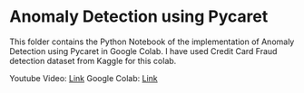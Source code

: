 # Anomaly Detection using Pycaret

This folder contains the Python Notebook of the implementation of Anomaly Detection using Pycaret in Google Colab.
I have used Credit Card Fraud detection dataset from Kaggle for this colab.

Youtube Video: [Link](https://youtu.be/oeQADshZu3k?feature=shared)
Google Colab: [Link](https://colab.research.google.com/drive/1fcRzeVW8UnGips0zYEJBJK1zK3D2m0VP?usp=sharing)
